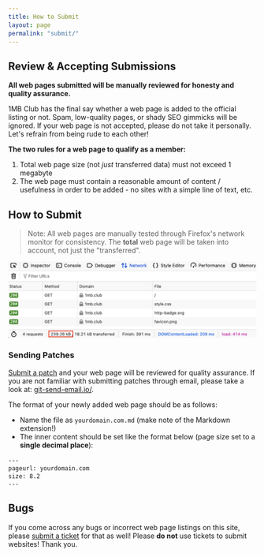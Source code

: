 ```yaml
---
title: How to Submit
layout: page
permalink: "submit/"
---
```


## Review & Accepting Submissions

**All web pages submitted will be manually reviewed for honesty and quality assurance.**

1MB Club has the final say whether a web page is added to the official listing or not. Spam, low-quality pages, or shady SEO gimmicks will be ignored. If your web page is not accepted, please do not take it personally. Let's refrain from being rude to each other!

**The two rules for a web page to qualify as a member:**

<ol>
    <li>Total web page size (not <i>just</i> transferred data) must not exceed 1 megabyte</li>
    <li>The web page must contain a reasonable amount of content / usefulness in order to be added - no sites with a simple line of text, etc.</li>
</ol>

## How to Submit

> Note: All web pages are manually tested through Firefox's network monitor for consistency. The **total** web page will be taken into account, not just the "transferred".

![Firefox network tab showing the full web page size of 1MB Club](/public/images/submit-screenshot.png)

### Sending Patches

[Submit a patch](https://lists.sr.ht/~bt/1mb-club-devel) and your web page will be reviewed for quality assurance. If you are not familiar with submitting patches through email, please take a look at: [git-send-email.io/](https://git-send-email.io/).

The format of your newly added web page should be as follows:

- Name the file as `yourdomain.com.md` (make note of the Markdown extension!)
- The inner content should be set like the format below (page size set to a **single decimal place**):

```
---
pageurl: yourdomain.com
size: 8.2
---
```

## Bugs

If you come across any bugs or incorrect web page listings on this site, please [submit a ticket](https://todo.sr.ht/~bt/1mb-club-bugs) for that as well! Please **do not** use tickets to submit websites! Thank you.

